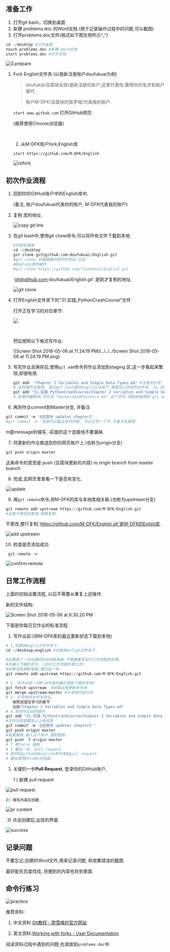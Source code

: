 ## 准备工作

1. 打开git bash，切换到桌面
2. 新建 problems.doc 的Word文档 (用于记录操作过程中的问题,可以截图)
3. 打开problems.doc文件(格式如下图左侧所示^_^)

```python
cd ~/desktop #打开桌面
touch problems.doc #新建 Word文档
start problems.doc #打开文档.
```

![0.prepare](https://ws2.sinaimg.cn/large/006tKfTcgy1fp3pvzp9bfj30pw0d0405.jpg)

1. Fork English文件夹:(以我新注册账户doufukuai为例)

   > doufukai(豆腐块全拼)是新注册的账户,这里代表你,要用你的名字和账户替代.
   >
   > 账户M-DFK(豆腐块的首字母)代表我的账户.

   `start www.github.com`  打开GitHub网页

   (推荐使用Chrome浏览器)

   ​

   2) 从M-DFK账户fork,English库

   `start https://github.com/M-DFK/English`

   ![refork](https://ws1.sinaimg.cn/large/006tKfTcgy1fp3pw303hzj30rt0g8whi.jpg)



## 初次作业流程

1. 回到你的GitHub账户中的English库中,

   (备注, 账户doufukuai代表你的账户, M-DFK代表我的账户)

2. 复制 库的地址.

   ![copy git link](https://ws1.sinaimg.cn/large/006tKfTcgy1fp3pvyebyjj30us0h4gp1.jpg)

3. 在git bash中,使用git clone命令,可以将所有文件下载到本地.

   ```python
   #切换到桌面
   cd ~/desktop
   git clone git@github.com:doufukuai/English.git
   #git clone 后面跟着的是你的地址,比如 
   #@melody真的操作.
   #git clone https://github.com/liuzhen11/English.git

   ```

   'git@github.com:doufukuai/English.git' 是刚才复制的地址.

   ![git clone](https://ws1.sinaimg.cn/large/006tKfTcgy1fp3pw5efbtj30pr0dltbj.jpg)

4. 打开English文件夹下的"31.实践_PythonCrashCourse"文件

   打开正在学习的对应章节:

   ![](https://ws1.sinaimg.cn/large/006tKfTcly1fr21rwmfndj30ti0emwft.jpg)

   ​

   然后按照以下格式写作业:

   ![Screen Shot 2018-05-06 at 11.24.19 PM](../../../Screen Shot 2018-05-06 at 11.24.19 PM.png)

5. 写完作业且保存后,使用`git add`命令将作业添加到staging 区,这一步看起来繁琐,却很有用.

   ```python
   git add  "Chapter 2 Variables and Simple Data Types.md" #注意加引号
   # 这样操作会报错, 因为git bash是在English目录下,需要加上所在的文件夹  31.实践_PythonCrashCourse/加在前面
   git add "31.实践_PythonCrashCourse/Chapter 2 Variables and Simple Data Types.md"
   # 如果你嫌麻烦,可以将 "HackersAndPainters.md" 这个文件,用鼠标拖拽到 git add 的后面, 然后回车.
   ```



6. 再将作业commit到Master分支, 并备注

```python
git commit -m '@豆腐块 updates chapter2'
#git commit -m '这里可以备注任何内容, 可以只写一个字,不备注会报错'
```

m是message的缩写,`-`前面的这个连接线不要漏掉.



7. 将更新的作业推送到你的网页账户上.(也称为origin分支)

```python
git push origin master
```

这条命令的意思是 push (豆腐块更新的内容) to origin branch from master branch



8. 完成,去网页里查看一下是否有变化.

![update](https://ws3.sinaimg.cn/large/006tKfTcgy1fp3pvugkabj30br0h90th.jpg)

9. 用`git remote`命令,将M-DFK的库与本地库相关联.(也称为upstream分支)

```python
git remote add upstream https://github.com/M-DFK/English.git
#这里不做任何更改,照搬复制.
```

不更改,整行复制,'https://github.com/M-DFK/English.git'是M-DFK的Enlish库.

![add upstream](https://ws3.sinaimg.cn/large/006tKfTcgy1fp3pw1viduj30l501qweu.jpg)

10. 检查是否添加成功

```
 git remote -v
```

![confirm remote](https://ws3.sinaimg.cn/large/006tKfTcgy1fp3pw4c658j30l403x3zh.jpg)



## 日常工作流程

上面的初始设置流程, 以后不需要从重复上述操作.

新的文件结构:

![Screen Shot 2018-05-06 at 6.30.20 PM](https://ws4.sinaimg.cn/large/006tKfTcly1fr1ssb5oczj30p80futba.jpg)

下面是你每日交作业的标准流程.

1. 写作业前:(将M-DFK库的最近更新状态下载到本地)

```python
# 1.切换到english文件夹下.
cd ~/desktop/english #切换到enligh文件夹下.

#如果换了一台设置好SSH的新电脑,不需要重复初次工作流程的步骤.
#先输入下面的命令, (初次工作流程的第九步)
#如果没有换新电脑,略过这一步.
git remote add upstream https://github.com/M-DFK/English.git
    
# 2. 写作业前:(将M-DFK库的最近更新下载到本地)
git fetch upstream  #获取远程更新到本地
git merge upstream/master #与本地内容合并.
# 3. 打开你的文件写作业.
   按照进度在学习的章节
   比如"Chapter 2 Variables and Simple Data Types.md"
# 4.写完作业后的操作
git add "31.实践_PythonCrashCourse/Chapter 2 Variables and Simple Data Types.md"
#文件名前面要加上上级目录
git commit -m '@豆腐块 updates chapter2 '
git push origin master
#如果报错,输入以下命令,强制更新.
git push -f origin master
# f 是force 强制
# 5.最后一步, pull request
# 到你的github的english库中发起pull request
# 建议使用Chrome浏览器.
```

1. 关键的一步**Pull Request**, 登录你的GitHub账户,

   1 ) 新建 pull request

![pull request](https://ws1.sinaimg.cn/large/006tKfTcgy1fp3pvww510j30tp0gj76a.jpg)

 	2) 填写内容后创建.

![pr content](https://ws2.sinaimg.cn/large/006tKfTcly1fp3pwkxsbmj30oy0h976l.jpg)

​	3) 点击创建后,出现的界面

![success](https://ws3.sinaimg.cn/large/006tKfTcgy1fp3pw0odooj30oh0dr404.jpg)

## 记录问题

不要忘记,创建的Word文件,用来记录问题, 和收集错误的截图.

最好能先百度找找, 将搜到的内容也存到里面.



## 命令行练习

![practice](https://ws4.sinaimg.cn/large/006tKfTcgy1fp3pvvk3jqj30qk0hkwih.jpg)



推荐资料:

1) 中文资料 [Git教程 - 廖雪峰的官方网站](https://www.liaoxuefeng.com/wiki/0013739516305929606dd18361248578c67b8067c8c017b000) 

2) 英文资料:[Working with forks - User Documentation](https://help.github.com/articles/working-with-forks/)

阅读资料过程中遇到的问题,也请放到`problems.doc`中.

